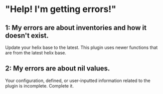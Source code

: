 # "Help! I'm getting errors!"
## 1: My errors are about inventories and how it doesn't exist.
Update your helix base to the latest. This plugin uses newer functions that are from the latest helix base.
## 2: My errors are about nil values.
Your configuration, defined, or user-inputted information related to the plugin is incomplete. Complete it.
